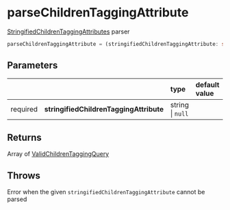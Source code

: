 # parseChildrenTaggingAttribute

[StringifiedChildrenTaggingAttributes](/tracking/api-reference/definitions/StringifiedChildrenTaggingAttributes.md) parser

```typescript
parseChildrenTaggingAttribute = (stringifiedChildrenTaggingAttribute: string | null) => ValidChildrenTaggingQuery[]
```  

## Parameters
|          |                                         | type             | default value
| :-:      | :--                                     | :--              | :--           
| required | **stringifiedChildrenTaggingAttribute** | string \| `null` |

## Returns
Array of [ValidChildrenTaggingQuery](/tracking/api-reference/definitions/ValidChildrenTaggingQuery.md)

## Throws
Error when the given `stringifiedChildrenTaggingAttribute` cannot be parsed
